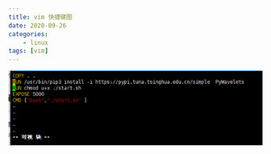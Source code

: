 ```yaml
---
title: vim 快捷键图
date: 2020-09-26
categories: 
    - linux
tags: [vim]
---
```


![](https://raw.githubusercontent.com/vinloong/imgchr/main/notes/img/202201191058873.png)
